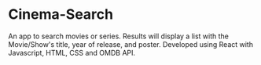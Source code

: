 # Cinema-Search
An app to search movies or series. Results will display a list with the Movie/Show's title, year of release, and poster. Developed using React with Javascript, HTML, CSS and OMDB API.
